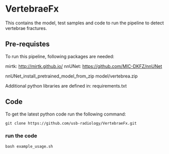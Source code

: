 # VertebraeFx
 
This contains the model, test samples and code to run the pipeline to detect 
vertebrae fractures.

## Pre-requistes
To run this pipeline, following packages are needed:

mirtk: http://mirtk.github.io/
nnUNet: https://github.com/MIC-DKFZ/nnUNet

nnUNet_install_pretrained_model_from_zip model/vertebrea.zip

Additional python libraries are defined in: requirements.txt

## Code 
To get the latest python code run the following command:
```shell
git clone https://github.com/usb-radiology/VertebraeFx.git
```



### run the code 
```shell
bash example_usage.sh
```

